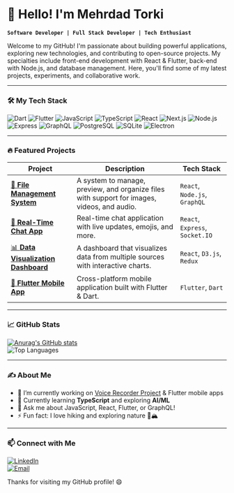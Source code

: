 # 👋 Hello! I'm Mehrdad Torki

**`Software Developer | Full Stack Developer | Tech Enthusiast`**

Welcome to my GitHub! I'm passionate about building powerful applications, exploring new technologies, and contributing to open-source projects. My specialties include front-end development with React & Flutter, back-end with Node.js, and database management. Here, you'll find some of my latest projects, experiments, and collaborative work.

---

### 🛠️ My Tech Stack

![Dart](https://img.shields.io/badge/-Dart-0175C2?logo=dart&logoColor=white&style=flat-square)
![Flutter](https://img.shields.io/badge/-Flutter-02569B?logo=flutter&logoColor=white&style=flat-square)
![JavaScript](https://img.shields.io/badge/-JavaScript-F7DF1E?logo=javascript&logoColor=black&style=flat-square)
![TypeScript](https://img.shields.io/badge/-TypeScript-3178C6?logo=typescript&logoColor=white&style=flat-square)
![React](https://img.shields.io/badge/-React-61DAFB?logo=react&logoColor=black&style=flat-square)
![Next.js](https://img.shields.io/badge/-Next.js-000000?logo=next.js&logoColor=white&style=flat-square)
![Node.js](https://img.shields.io/badge/-Node.js-339933?logo=node.js&logoColor=white&style=flat-square)
![Express](https://img.shields.io/badge/-Express-000000?logo=express&logoColor=white&style=flat-square)
![GraphQL](https://img.shields.io/badge/-GraphQL-E10098?logo=graphql&logoColor=white&style=flat-square)
![PostgreSQL](https://img.shields.io/badge/-PostgreSQL-336791?logo=postgresql&logoColor=white&style=flat-square)
![SQLite](https://img.shields.io/badge/-SQLite-003B57?logo=sqlite&logoColor=white&style=flat-square)
![Electron](https://img.shields.io/badge/-Electron-47848F?logo=electron&logoColor=white&style=flat-square)

---

### 🔥 Featured Projects

| Project | Description | Tech Stack |
|---------|-------------|------------|
| [📂 **File Management System**](https://github.com/mehrdadtorki/file-management) | A system to manage, preview, and organize files with support for images, videos, and audio. | `React`, `Node.js`, `GraphQL` |
| [💬 **Real-Time Chat App**](https://github.com/mehrdadtorki/chat-app) | Real-time chat application with live updates, emojis, and more. | `React`, `Express`, `Socket.IO` |
| [📊 **Data Visualization Dashboard**](https://github.com/mehrdadtorki/dashboard) | A dashboard that visualizes data from multiple sources with interactive charts. | `React`, `D3.js`, `Redux` |
| [📱 **Flutter Mobile App**](https://github.com/mehrdadtorki/your-flutter-project) | Cross-platform mobile application built with Flutter & Dart. | `Flutter`, `Dart` |

---

### 📈 GitHub Stats

[![Anurag's GitHub stats](https://github-readme-stats.vercel.app/api?username=mehrdadtorki)](https://github.com/anuraghazra/github-readme-stats)  
![Top Languages](https://github-readme-stats.vercel.app/api/top-langs/?username=mehrdadtorki&layout=compact&theme=radical)

---

### ✍️ About Me

- 🔭 I’m currently working on [Voice Recorder Project](https://github.com/mehrdadtorki/voice-recorder) & Flutter mobile apps  
- 🌱 Currently learning **TypeScript** and exploring **AI/ML**  
- 💬 Ask me about JavaScript, React, Flutter, or GraphQL!  
- ⚡ Fun fact: I love hiking and exploring nature 🌲🏔️  

---

### 📫 Connect with Me

[![LinkedIn](https://img.shields.io/badge/-LinkedIn-blue?style=flat-square&logo=linkedin&logoColor=white)](https://www.linkedin.com/in/mehrdadtorki/)  
[![Email](https://img.shields.io/badge/-Email-red?style=flat-square&logo=gmail&logoColor=white)](mailto:mehrdadtorki1381@gmail.com)

Thanks for visiting my GitHub profile! 😄
